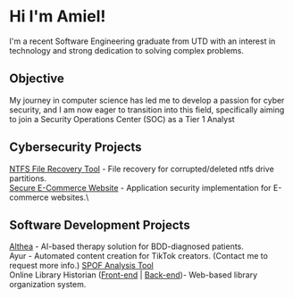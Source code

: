 # Hi I'm Amiel!
I'm a recent Software Engineering graduate from UTD with an interest in technology and strong dedication to solving complex problems.

## Objective
My journey in computer science has led me to develop a passion for cyber security, and I am now eager to transition into this field, specifically aiming to join a Security Operations Center (SOC) as a Tier 1 Analyst

## Cybersecurity Projects
[NTFS File Recovery Tool](https://github.com/avincent428/ntfs-file-recovery-tool) - File recovery for corrupted/deleted ntfs drive partitions.\
[Secure E-Commerce Website](https://github.com/avincent428/secure-ecommerce-website) - Application security implementation for E-commerce websites.\

## Software Development Projects
[Althea](google.com) - AI-based therapy solution for BDD-diagnosed patients.\
Ayur - Automated content creation for TikTok creators. (Contact me to request more info.)
[SPOF Analysis Tool](google.com)\
Online Library Historian ([Front-end](https://github.com/avincent428/library-frontend) | [Back-end](https://github.com/avincent428/library-backend))- Web-based library organization system.
